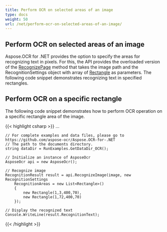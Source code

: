 ```yaml
---
title: Perform OCR on selected areas of an image
type: docs
weight: 50
url: /net/perform-ocr-on-selected-areas-of-an-image/
---
```


## **Perform OCR on selected areas of an image**
Aspose.OCR for .NET provides the option to specify the areas for recognizing text in pixels. For this, the API provides the overloaded version of the [RecognizePage](https://apireference.aspose.com/ocr/net/aspose.ocr.asposeocr/recognizeimage/methods/5) method that takes the image path and the RecognitionSettings object with array of [Rectangle](https://docs.microsoft.com/en-gb/dotnet/api/system.drawing.rectangle?view=netcore-3.1) as parameters. The following code snippet demonstrates recognizing text in specified rectangles.


## **Perform OCR on a specific rectangle**
The following code snippet demonstrates how to perform OCR operation on a specific rectangle area of the image.

{{< highlight csharp >}}
...

	// For complete examples and data files, please go to https://github.com/aspose-ocr/Aspose.OCR-for-.NET
	// The path to the documents directory.
	string dataDir = RunExamples.GetDataDir_OCR();

	// Initialize an instance of AsposeOcr
	AsposeOcr api = new AsposeOcr();

	// Recognize image
	RecognitionResult result = api.RecognizeImage(image, new RecognitionSettings
		RecognitionAreas = new List<Rectangle>()
		{
			new Rectangle(1,3,400,70),
			new Rectangle(1,72,400,70)
		});
			
	// Display the recognized text
	Console.WriteLine(result.RecognitionText);
{{< /highlight >}}
